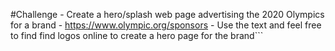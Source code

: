 #Challenge
    - Create a hero/splash web page advertising the 2020 Olympics for a brand
    - https://www.olympic.org/sponsors
    - Use the text and feel free to find find logos online to create a hero page for the brand```

